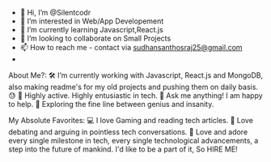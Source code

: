 - 👋 Hi, I’m @Silentcodr
- 👀 I’m interested in Web/App Developement
- 🌱 I’m currently learning Javascript,React.js
- 💞️ I’m looking to collaborate on Small Projects
- 📫 How to reach me - contact via sudhansanthosraj25@gmail.com
- 
About Me?:
🛠   I’m currently working with Javascript, React.js and MongoDB, also making readme's for my old projects and pushing them on daily basis.😓
🚀   Highly active. Highly entusiastic in tech.
💬   Ask me anything! I am happy to help.
👾   Exploring the fine line between genius and insanity.

My Absolute Favorites:
💻   I love Gaming and reading tech articles.
📰   Love debating and arguing in pointless tech conversations.
🍕   Love and adore every single milestone in tech, every single technological advancements, a step into the future of mankind. I'd like to be a part of it, So HIRE ME!

